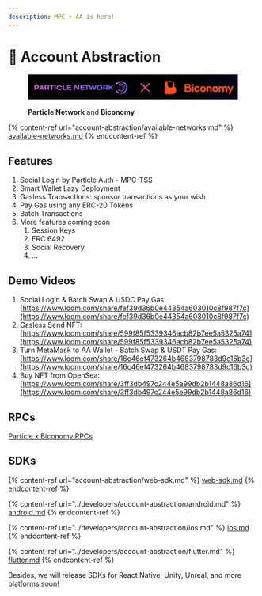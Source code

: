 ```yaml
---
description: MPC + AA is here!
---
```


# 💫 Account Abstraction

<figure><img src="../.gitbook/assets/69e684bf-ac31-4cca-b637-a6bf6880a148.jpeg" alt=""><figcaption><p><strong>Particle Network</strong> and <strong>Biconomy</strong></p></figcaption></figure>

{% content-ref url="account-abstraction/available-networks.md" %}
[available-networks.md](account-abstraction/available-networks.md)
{% endcontent-ref %}

## Features

1. Social Login by Particle Auth - MPC-TSS
2. Smart Wallet Lazy Deployment
3. Gasless Transactions: sponsor transactions as your wish
4. Pay Gas using any ERC-20 Tokens
5. Batch Transactions
6. More features coming soon
   1. Session Keys
   2. ERC 6492
   3. Social Recovery
   4. ...

## Demo Videos

1. Social Login & Batch Swap & USDC Pay Gas: [https://www.loom.com/share/fef39d36b0e44354a603010c8f987f7c](https://www.loom.com/share/fef39d36b0e44354a603010c8f987f7c)
2. Gasless Send NFT: [https://www.loom.com/share/599f85f5339346acb82b7ee5a5325a74](https://www.loom.com/share/599f85f5339346acb82b7ee5a5325a74)
3. Turn MetaMask to AA Wallet - Batch Swap & USDT Pay Gas: [https://www.loom.com/share/16c46ef473264b4683798783d9c16b3c](https://www.loom.com/share/16c46ef473264b4683798783d9c16b3c)
4. Buy NFT from OpenSea: [https://www.loom.com/share/3ff3db497c244e5e99db2b1448a86d16](https://www.loom.com/share/3ff3db497c244e5e99db2b1448a86d16)

## RPCs

[Particle x Biconomy RPCs ](../developers/node-service/evm-chains-api/account-abstraction-rpc.md)

## SDKs

{% content-ref url="account-abstraction/web-sdk.md" %}
[web-sdk.md](account-abstraction/web-sdk.md)
{% endcontent-ref %}

{% content-ref url="../developers/account-abstraction/android.md" %}
[android.md](../developers/account-abstraction/android.md)
{% endcontent-ref %}

{% content-ref url="../developers/account-abstraction/ios.md" %}
[ios.md](../developers/account-abstraction/ios.md)
{% endcontent-ref %}

{% content-ref url="../developers/account-abstraction/flutter.md" %}
[flutter.md](../developers/account-abstraction/flutter.md)
{% endcontent-ref %}

Besides, we will release SDKs for React Native, Unity, Unreal, and more platforms soon!
